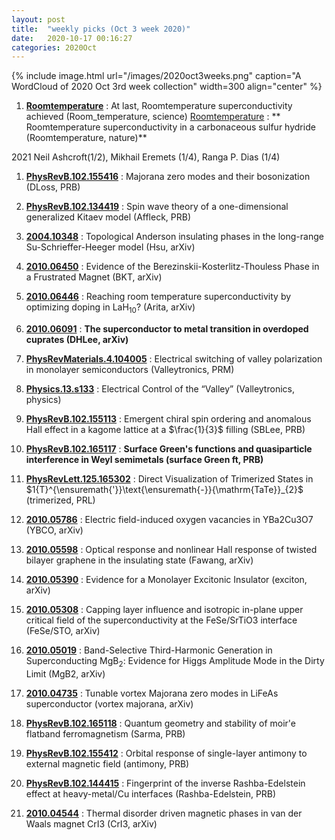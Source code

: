```yaml
---
layout: post
title:  "weekly picks (Oct 3 week 2020)"
date:   2020-10-17 00:16:27
categories: 2020Oct
---
```


{% include image.html url="/images/2020oct3weeks.png" caption="A WordCloud of 2020 Oct 3rd week collection" width=300 align="center" %}




1. **[Roomtemperature](https://science.sciencemag.org/content/370/6514/273)** : At last, Roomtemperature superconductivity achieved (Room_temperature, science)
[Roomtemperature](https://www.nature.com/articles/s41586-020-2801-z) : ** Roomtemperature superconductivity in a carbonaceous sulfur hydride (Roomtemperature, nature)**

>
2021 Neil Ashcroft(1/2), Mikhail Eremets (1/4), Ranga P. Dias (1/4) 

1. **[PhysRevB.102.155416](https://link.aps.org/doi/10.1103/PhysRevB.102.155416)** : Majorana zero modes and their bosonization (DLoss, PRB)

1. **[PhysRevB.102.134419](https://link.aps.org/doi/10.1103/PhysRevB.102.134419)** : Spin wave theory of a one-dimensional generalized Kitaev model (Affleck, PRB)


1. **[2004.10348](http://arxiv.org/abs/2004.10348)** : Topological Anderson insulating phases in the long-range Su-Schrieffer-Heeger model (Hsu, arXiv)

1. **[2010.06450](http://arxiv.org/abs/2010.06450)** : Evidence of the Berezinskii-Kosterlitz-Thouless Phase in a Frustrated Magnet (BKT, arXiv)

1. **[2010.06446](http://arxiv.org/abs/2010.06446)** : Reaching room temperature superconductivity by optimizing doping in LaH$_{10}$? (Arita, arXiv)

1. **[2010.06091](http://arxiv.org/abs/2010.06091)** : **The superconductor to metal transition in overdoped cuprates (DHLee, arXiv)**

1. **[PhysRevMaterials.4.104005](https://link.aps.org/doi/10.1103/PhysRevMaterials.4.104005)** : Electrical switching of valley polarization in monolayer semiconductors (Valleytronics, PRM)

1. **[Physics.13.s133](https://physics.aps.org/articles/pdf/10.1103/Physics.13.s133)** : Electrical Control of the “Valley” (Valleytronics, physics)

1. **[PhysRevB.102.155113](https://link.aps.org/doi/10.1103/PhysRevB.102.155113)** : Emergent chiral spin ordering and anomalous Hall effect in a kagome lattice at a $\frac{1}{3}$ filling (SBLee, PRB)

1. **[PhysRevB.102.165117](https://link.aps.org/doi/10.1103/PhysRevB.102.165117)** : **Surface Green's functions and quasiparticle interference in Weyl semimetals (surface Green ft, PRB)**

1. **[PhysRevLett.125.165302](https://link.aps.org/doi/10.1103/PhysRevLett.125.165302)** : Direct Visualization of Trimerized States in $1{T}^{\ensuremath{'}}\text{\ensuremath{-}}{\mathrm{TaTe}}_{2}$ (trimerized, PRL)


1. **[2010.05786](http://arxiv.org/abs/2010.05786)** : Electric field-induced oxygen vacancies in YBa2Cu3O7 (YBCO, arXiv)

1. **[2010.05598](http://arxiv.org/abs/2010.05598)** : Optical response and nonlinear Hall response of twisted bilayer graphene in the insulating state (Fawang, arXiv)

1. **[2010.05390](http://arxiv.org/abs/2010.05390)** : Evidence for a Monolayer Excitonic Insulator (exciton, arXiv)

1. **[2010.05308](http://arxiv.org/abs/2010.05308)** : Capping layer influence and isotropic in-plane upper critical field of the superconductivity at the FeSe/SrTiO3 interface (FeSe/STO, arXiv)

1. **[2010.05019](http://arxiv.org/abs/2010.05019)** : Band-Selective Third-Harmonic Generation in Superconducting MgB$_2$: Evidence for Higgs Amplitude Mode in the Dirty Limit (MgB2, arXiv)

1. **[2010.04735](http://arxiv.org/abs/2010.04735)** : Tunable vortex Majorana zero modes in LiFeAs superconductor (vortex majorana, arXiv)

1. **[PhysRevB.102.165118](https://link.aps.org/doi/10.1103/PhysRevB.102.165118)** : Quantum geometry and stability of moir\'e flatband ferromagnetism (Sarma, PRB)

1. **[PhysRevB.102.155412](https://link.aps.org/doi/10.1103/PhysRevB.102.155412)** : Orbital response of single-layer antimony to external magnetic field (antimony, PRB)

1. **[PhysRevB.102.144415](https://link.aps.org/doi/10.1103/PhysRevB.102.144415)** : Fingerprint of the inverse Rashba-Edelstein effect at heavy-metal/Cu interfaces (Rashba-Edelstein, PRB)


1. **[2010.04544](http://arxiv.org/abs/2010.04544)** : Thermal disorder driven magnetic phases in van der Waals magnet CrI3 (CrI3, arXiv)
